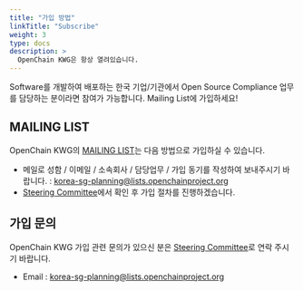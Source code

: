 ```yaml
---
title: "가입 방법"
linkTitle: "Subscribe"
weight: 3
type: docs
description: >
  OpenChain KWG은 항상 열려있습니다. 
---
```


Software를 개발하여 배포하는 한국 기업/기관에서 Open Source Compliance 업무를 담당하는 분이라면 참여가 가능합니다. Mailing List에 가입하세요!

## MAILING LIST

OpenChain KWG의 [MAILING LIST](https://lists.openchainproject.org/g/korea-wg)는 다음 방법으로 가입하실 수 있습니다. 

* 메일로 성함 / 이메일 / 소속회사 / 담당업무 / 가입 동기를 작성하여 보내주시기 바랍니다. : korea-sg-planning@lists.openchainproject.org 
* [Steering Committee](/OpenChain-KWG/subgroup/planning/)에서 확인 후 가입 절차를 진행하겠습니다.

## 가입 문의
OpenChain KWG 가입 관련 문의가 있으신 분은 [Steering Committee](/OpenChain-KWG/subgroup/planning/)로 연락 주시기 바랍니다.
* Email : korea-sg-planning@lists.openchainproject.org
